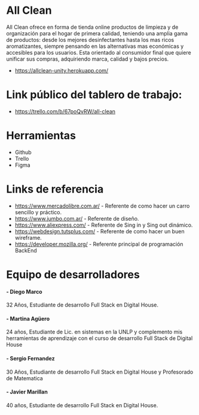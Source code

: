 # All Clean

All Clean ofrece en forma de tienda online productos de limpieza y de organización para el hogar de primera calidad, teniendo una amplia gama de productos: desde los mejores desinfectantes hasta los mas ricos aromatizantes, siempre pensando en las alternativas mas económicas y accesibles para los usuarios. Esta orientado al consumidor final que quiere unificar sus compras, adquiriendo marca, calidad y bajos precios.

- https://allclean-unity.herokuapp.com/

# Link público del tablero de trabajo:
- https://trello.com/b/67poQvRW/all-clean

# Herramientas 
 - Github
 - Trello
 - Figma

# Links de referencia

- https://www.mercadolibre.com.ar/ - Referente de como hacer un carro sencillo y práctico.
- https://www.jumbo.com.ar/ - Referente de diseño.
- https://www.aliexpress.com/ - Referente de Sing in y Sing out dinámico.
- https://webdesign.tutsplus.com/ - Referente de como hacer un buen wireframe.
- https://developer.mozilla.org/ - Referente principal de programación BackEnd

# Equipo de desarrolladores

#### - Diego Marco

32 Años, Estudiante de desarrollo Full Stack en Digital House.

#### - Martina Agüero

24 años, Estudiante de Lic. en sistemas en la UNLP y complemento mis herramientas de aprendizaje con el curso de desarrollo Full Stack de Digital House

#### - Sergio Fernandez
30 Años, Estudiante de desarrollo Full Stack en Digital House y Profesorado de Matematica

#### - Javier Marillan
40 años, Estudiante de desarrollo Full Stack en Digital House.


